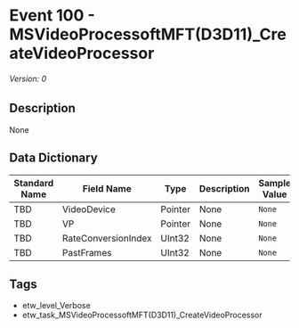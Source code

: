 # Event 100 - MSVideoProcessoftMFT(D3D11)_CreateVideoProcessor
###### Version: 0

## Description
None

## Data Dictionary
|Standard Name|Field Name|Type|Description|Sample Value|
|---|---|---|---|---|
|TBD|VideoDevice|Pointer|None|`None`|
|TBD|VP|Pointer|None|`None`|
|TBD|RateConversionIndex|UInt32|None|`None`|
|TBD|PastFrames|UInt32|None|`None`|

## Tags
* etw_level_Verbose
* etw_task_MSVideoProcessoftMFT(D3D11)_CreateVideoProcessor